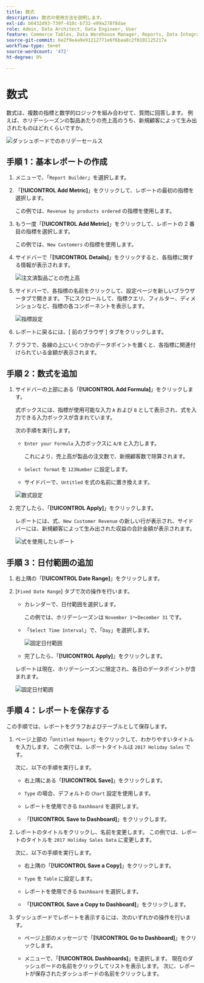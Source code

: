 ```yaml
---
title: 数式
description: 数式の使用方法を説明します。
exl-id: b6432d93-739f-410c-b732-e09a278f8dae
role: Admin, Data Architect, Data Engineer, User
feature: Commerce Tables, Data Warehouse Manager, Reports, Data Integration
source-git-commit: 6e2f9e4a9e91212771e6f6baa8c2f8101125217a
workflow-type: tm+mt
source-wordcount: '472'
ht-degree: 0%

---
```


# 数式

数式は、複数の指標と数学的ロジックを組み合わせて、質問に回答します。 例えば、ホリデーシーズンの製品あたりの売上高のうち、新規顧客によって生み出されたものはどれくらいですか。

![ ダッシュボードでのホリデーセールス ](../../assets/magento-bi-report-builder-revenue-by-products-formula-report-holiday-sales-dashboard.png)

## 手順 1：基本レポートの作成

1. メニューで、「`Report Builder`」を選択します。

1. 「**[!UICONTROL Add Metric]**」をクリックして、レポートの最初の指標を選択します。

   この例では、`Revenue by products ordered` の指標を使用します。

1. もう一度「**[!UICONTROL Add Metric]**」をクリックして、レポートの 2 番目の指標を選択します。

   この例では、`New Customers` の指標を使用します。

1. サイドバーで「**[!UICONTROL Details]**」をクリックすると、各指標に関する情報が表示されます。

   ![ 注文済製品ごとの売上高 ](../../assets/magento-bi-report-builder-revenue-by-products.png)

1. サイドバーで、各指標の名前をクリックして、設定ページを新しいブラウザータブで開きます。 下にスクロールして、指標クエリ、フィルター、ディメンションなど、指標の各コンポーネントを表示します。

   ![ 指標設定 ](../../assets/magento-bi-report-builder-revenue-by-products-metric-detail.png)

1. レポートに戻るには、[ 前のブラウザ ] タブをクリックします。

1. グラフで、各線の上にいくつかのデータポイントを置くと、各指標に関連付けられている金額が表示されます。

## 手順 2：数式を追加

1. サイドバーの上部にある「**[!UICONTROL Add Formula]**」をクリックします。

   式ボックスには、指標が使用可能な入力 `A` および `B` として表示され、式を入力できる入力ボックスが含まれています。

   次の手順を実行します。

   * `Enter your Formula` 入力ボックスに `A/B` と入力します。

     これにより、売上高が製品の注文数で、新規顧客数で除算されます。

   * `Select format` を `123Number` に設定します。

   * サイドバーで、`Untitled` を式の名前に置き換えます。

   ![ 数式設定 ](../../assets/magento-bi-report-builder-revenue-by-products-add-formula-detail.png)

1. 完了したら、「**[!UICONTROL Apply]**」をクリックします。

   レポートには、式、`New Customer Revenue` の新しい行が表示され、サイドバーには、新規顧客によって生み出された収益の合計金額が表示されます。

   ![ 式を使用したレポート ](../../assets/magento-bi-report-builder-revenue-by-products-formula-report.png)

## 手順 3：日付範囲の追加

1. 右上隅の「**[!UICONTROL Date Range]**」をクリックします。

1. [`Fixed Date Range`] タブで次の操作を行います。

   * カレンダーで、日付範囲を選択します。

     この例では、ホリデーシーズンは `November 1`～`December 31` です。

   * 「`Select Time Interval`」で、「`Day`」を選択します。

     ![ 固定日付範囲 ](../../assets/magento-bi-report-builder-revenue-by-products-formula-report-fixed-date-range.png)

   * 完了したら、「**[!UICONTROL Apply]**」をクリックします。

   レポートは現在、ホリデーシーズンに限定され、各日のデータポイントが含まれます。

   ![ 固定日付範囲 ](../../assets/magento-bi-report-builder-revenue-by-products-formula-report-fixed-date-range-report.png)

## 手順 4：レポートを保存する

この手順では、レポートをグラフおよびテーブルとして保存します。

1. ページ上部の「`Untitled Report`」をクリックして、わかりやすいタイトルを入力します。 この例では、レポートタイトルは `2017 Holiday Sales` です。

   次に、以下の手順を実行します。

   * 右上隅にある「**[!UICONTROL Save]**」をクリックします。

   * `Type` の場合、デフォルトの `Chart` 設定を使用します。

   * レポートを使用できる `Dashboard` を選択します。

   * 「**[!UICONTROL Save to Dashboard]**」をクリックします。

1. レポートのタイトルをクリックし、名前を変更します。 この例では、レポートのタイトルを `2017 Holiday Sales Data` に変更します。

   次に、以下の手順を実行します。

   * 右上隅の「**[!UICONTROL Save a Copy]**」をクリックします。

   * `Type` を `Table` に設定します。

   * レポートを使用できる `Dashboard` を選択します。

   * 「**[!UICONTROL Save a Copy to Dashboard]**」をクリックします。

1. ダッシュボードでレポートを表示するには、次のいずれかの操作を行います。

   * ページ上部のメッセージで「**[!UICONTROL Go to Dashboard]**」をクリックします。

   * メニューで、「**[!UICONTROL Dashboards]**」を選択します。 現在のダッシュボードの名前をクリックしてリストを表示します。 次に、レポートが保存されたダッシュボードの名前をクリックします。
